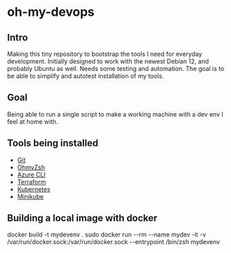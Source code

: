 # oh-my-devops

## Intro

Making this tiny repository to bootstrap the tools I need for everyday development. Initially designed to work with the newest Debian 12, and probably Ubuntu as well. Needs some testing and automation. The goal is to be able to simplify and autotest installation of my tools.

## Goal

Being able to run a single script to make a working machine with a dev env I feel at home with.

## Tools being installed

* [Git](https://git-scm.com/)
* [OhmyZsh](https://ohmyz.sh/)
* [Azure CLI](https://learn.microsoft.com/en-us/cli/azure/)
* [Terraform](https://www.terraform.io/)
* [Kubernetes](https://kubernetes.io/docs/home/)
* [Minikube](https://minikube.sigs.k8s.io/docs/)

## Building a local image with docker

docker build -t mydevenv .
sudo docker run --rm --name mydev -it -v /var/run/docker.sock:/var/run/docker.sock --entrypoint /bin/zsh mydevenv